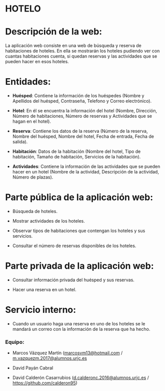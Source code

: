 # HOTELO

# Descripción de la web:

La aplicación web consiste en una web de búsqueda y reserva de habitaciones de hoteles. En ella se mostrarán los hoteles pudiendo ver con cuantas habitaciones cuenta, si quedan reservas y las actividades que se pueden hacer en esos hoteles.

# Entidades:

- **Huésped**: Contiene la información de los huéspedes (Nombre y Apellidos del huésped, Contraseña, Telefono y Correo electrónico).

- **Hotel**: En él se encuentra la información del hotel (Nombre, Dirección, Número de habitaciones, Número de reservas y Actividades que se hagan en el hotel).

- **Reserva**: Contiene los datos de la reserva (Número de la reserva, Nombre del huésped, Nombre del hotel, Fecha de entrada, Fecha de salida).

- **Habitación**: Datos de la habitación (Nombre del hotel, Tipo de habitación, Tamaño de habitación, Servicios de la habitación).

- **Actividades**: Contiene la información de las actividades que se pueden hacer en un hotel (Nombre de la actividad, Descripción de la actividad, Número de plazas).

# Parte pública de la aplicación web:

- Búsqueda de hoteles.

- Mostrar actividades de los hoteles.

- Observar tipos de habitaciones que contengan los hoteles y sus servicios.

- Consultar el número de reservas disponibles de los hoteles.

# Parte privada de la aplicación web:

- Consultar información privada del huésped y sus reservas.

- Hacer una reserva en un hotel.

# Servicio interno:

- Cuando un usuario haga una reserva en uno de los hoteles se le mandará un correo con la información de la reserva que ha hecho.


### Equipo:

- Marcos Vázquez Martín (marcosvm13@hotmail.com / m.vazquezm.2017@alumnos.urjc.es

- David Payán Cabral

- David Calderón Casarrubios (d.calderonc.2016@alumnos.urjc.es / https://github.com/calderon95)
